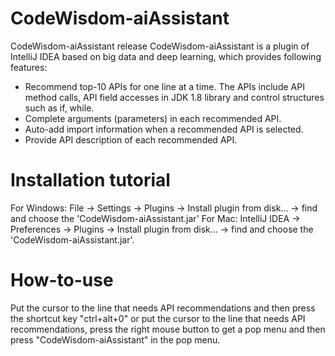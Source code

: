 # CodeWisdom-aiAssistant
CodeWisdom-aiAssistant release
CodeWisdom-aiAssistant is a plugin of IntelliJ IDEA based on big data and deep learning, which provides following features:
* Recommend top-10 APIs for one line at a time. The APIs include API method calls, API field accesses in JDK 1.8 library and control structures such as if, while.
* Complete arguments (parameters) in each recommended API.
* Auto-add import information when a recommended API is selected.
* Provide API description of each recommended API.

# Installation tutorial
For Windows: File -> Settings -> Plugins -> Install plugin from disk... -> find and choose the 'CodeWisdom-aiAssistant.jar'
For Mac: IntelliJ IDEA -> Preferences -> Plugins -> Install plugin from disk... -> find and choose the 'CodeWisdom-aiAssistant.jar'.
# How-to-use
Put the cursor to the line that needs API recommendations and then press the shortcut key "ctrl+alt+0" or put the cursor to the line that needs API recommendations, press the right mouse button to get a pop menu and then press "CodeWisdom-aiAssistant" in the pop menu.

